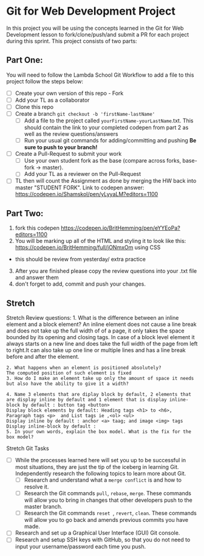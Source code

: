 # Git for Web Development Project
In this project you will be using the concepts learned in the Git for Web Development lesson to fork/clone/push/and submit a PR for each project during this sprint.
This project consists of two parts:
## Part One:
You will need to follow the Lambda School Git Workflow to add a file to this project follow the steps below:
- [ ] Create your own version of this repo - Fork
- [ ] Add your TL as a collaborator
- [ ] Clone this repo
- [ ] Create a branch `git checkout -b 'firstName-lastName'`
  - [ ] Add a file to the project called `yourFirstName-yourLastName`.txt. This should contain the link to your completed codepen from part 2 as well as the review questions/answers
  - [ ] Run your usual git commands for adding/committing and pushing **Be sure to push to your branch!**
- [ ] Create a Pull-Request to submit your work
  - [ ] Use your own student fork as the base (compare across forks, base-fork -> master).
  - [ ] Add your TL as a reviewer on the Pull-Request
- [ ] TL then will count the Assignment as done by merging the HW back into master "STUDENT FORK".
Link to codepen answer: https://codepen.io/Shamskol/pen/yLyyaLM?editors=1100
## Part Two:
1. fork this codepen https://codepen.io/BritHemming/pen/eYYEoPa?editors=1100
2. You will be marking up all of the HTML and styling it to look like this: https://codepen.io/BritHemming/full/jONmxOm using CSS
* this should be review from yesterday/ extra practice
3. After you are finished please copy the review questions into your .txt file and answer them
4. don't forget to add, commit and push your changes.
## Stretch
Stretch Review questions: 
    1. What is the difference between an inline element and a block element? An inline element does not cause a line break and does not take up the full width of of a page, it only takes the space bounded by its opening and closing tags.
    In case of a block level element it always starts on a new line and does take the full width of the page from left to right.It can also take up one line or multiple lines and has a line break before and after the element.

    2. What happens when an element is positioned absolutely? 
    The computed position of such element is fixed
    3. How do I make an element take up only the amount of space it needs but also have the ability to give it a width? 

    4. Name 3 elements that are diplay block by default, 2 elements that are display inline by default and 1 element that is display inline-block by default : button tag <button>
    Display block elements by default: Heading tags <h1> to <h6>, Paragraph tags <p>  and List tags ie ,<ol> <ul>
    Display inline by default : anchor <a> taag; and image <img> tags
    Display inline-block by default :
    5. In your own words, explain the box model. What is the fix for the box model? 
Stretch Git Tasks
- [ ] While the processes learned here will set you up to be successful in most situations, they are just the tip of the iceberg in learning Git. Independently research the following topics to learn more about Git.
  - [ ] Research and understand what a `merge conflict` is and how to resolve it.
  - [ ] Research the Git commands `pull`, `rebase`, `merge`. These commands will allow you to bring in changes that other developers push to the master branch.
  - [ ] Research the Git commands `reset `, `revert`, `clean`. These commands will allow you to go back and amends previous commits you have made.
- [ ] Research and set up a Graphical User Interface (GUI) Git console. 
- [ ] Research and setup SSH keys with GitHub, so that you do not need to input your username/password each time you push. 